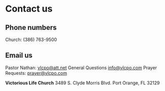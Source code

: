 # Contact us

## Phone numbers

Church: (386) 763-9500

## Email us

Pastor Nathan: vlcpo@att.net
General Questions info@vlcpo.com
Prayer Requests: prayer@vlcpo.com

**Victorious Life Church**
3489 S. Clyde Morris Blvd.
Port Orange, FL 32129
